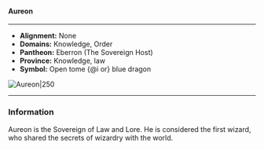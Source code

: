 #### Aureon
___

- **Alignment:** None
- **Domains:** Knowledge, Order
- **Pantheon:** Eberron (The Sovereign Host)
- **Province:** Knowledge, law
- **Symbol:** Open tome {@i or} blue dragon

![Aureon|250](https://5etools-mirror-1.github.io/img/deities/ERLW/The%20Sovereign%20Host.png)
___

### Information

Aureon is the Sovereign of Law and Lore. He is considered the first wizard, who shared the secrets of wizardry with the world.